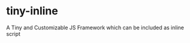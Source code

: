 tiny-inline
===========

A Tiny and Customizable JS Framework which can be included as inline script
